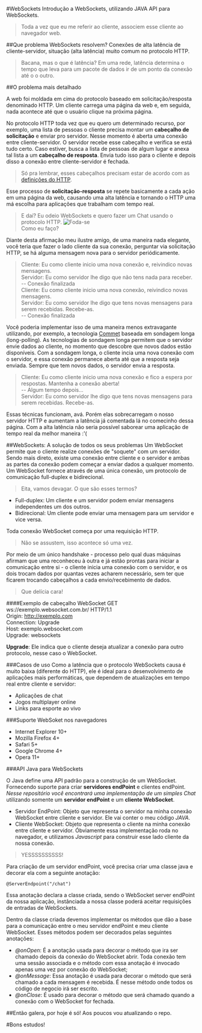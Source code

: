 #WebSockets
Introdução a WebSockets, utilizando JAVA API para WebSockets.

> Toda a vez que eu me referir ao cliente, associem esse cliente ao navegador web.

##Que problema WebSockets resolvem?
Conexões de alta latência de cliente-servidor, situação (alta latência) muito comum no protocolo HTTP.

> Bacana, mas o que é latência?
> Em uma rede, latência determina o tempo que leva para um pacote de dados ir de um ponto da conexão até o o outro. 

##O problema mais detalhado

A web foi moldada em cima do protocolo baseado em solicitação/resposta denominado HTTP. Um cliente carrega uma página da web e, em seguida, nada acontece até que o usuário clique na próxima página.

No protocolo HTTP toda vez que eu quero um determinado recurso, por exemplo, uma lista de pessoas o cliente precisa montar um **cabeçalho de solicitação** e enviar pro servidor. Nesse momento é aberta uma conexão entre cliente-servidor. O servidor recebe esse cabeçalho e verifica se está tudo certo. Caso estiver, busca a lista de pessoas de algum lugar e anexa tal lista a um **cabeçalho de resposta**. Envia tudo isso para o cliente e depois disso a conexão entre cliente-servidor é fechada. 

> Só pra lembrar, esses cabeçalhos precisam estar de acordo com as [definições do HTTP](https://www.w3.org/Protocols/rfc2616/rfc2616.html).

Esse processo de **solicitação-resposta** se repete basicamente a cada ação em uma página da web, causando uma alta latência e tornando o HTTP uma má escolha para aplicações que trabalham com tempo real.

> E daí? Eu odeio WebSockets e quero fazer um Chat usando o protocolo HTTP.
> ![Foda-se](https://github.com/jeancasulo/java-websocket/blob/master/imagens/fodase.png?raw=true) <br/>
> Como eu faço?

Diante desta afirmação meu ilustre amigo, de uma maneira nada elegante, você teria que fazer o lado cliente da sua conexão, perguntar via solicitação HTTP, se há alguma mensagem nova para o servidor periódicamente.

> Cliente: Eu como cliente inicio uma nova conexão e, reivindico novas mensagens. <br/>
> Servidor: Eu como servidor lhe digo que não tens nada para receber. <br/>
> -- Conexão finalizada <br/>
> Cliente: Eu como cliente inicio uma nova conexão, reivindico novas mensagens. <br/>
> Servidor: Eu como servidor lhe digo que tens novas mensagens para serem recebidas. Recebe-as. <br/>
> -- Conexão finalizada

Você poderia implementar isso de uma maneira menos extravagante utilizando, por exemplo, a tecnologia [Commet](https://en.wikipedia.org/wiki/Comet_(programming)) baseada em sondagem longa (long-polling). As tecnologias de sondagem longa permitem que o servidor envie dados ao cliente, no momento que descobre que novos dados estão disponíveis. Com a sondagem longa, o cliente incia uma nova conexão com o servidor, e essa conexão permanece aberta até que a resposta seja enviada. Sempre que tem novos dados, o servidor envia a resposta.

> Cliente: Eu como cliente inicio uma nova conexão e fico a espera por respostas. Mantenha a conexão aberta! <br/>
> -- Algum tempo depois... <br/>
> Servidor: Eu como servidor lhe digo que tens novas mensagens para serem recebidas. Recebe-as.

Essas técnicas funcionam, avá. Porém elas sobrecarregam o nosso servidor HTTP e aumentam a latência já comentada lá no comecinho dessa
página. Com a alta latência não seria possível saborear uma aplicação de tempo real da melhor maneira :'( 

##WebSockets: A solução de todos os seus problemas
Um WebSocket permite que o cliente realize conexões de "soquete" com um servidor. Sendo mais direto, existe uma conexão entre cliente e o servidor e ambas as partes da conexão podem começar a enviar dados a qualquer momento. Um WebSocket fornece através de uma única conexão, um protocolo de comunicação full-duplex e bidirecional.

> Eita, vamos devagar. O que são esses termos?

* Full-duplex: Um cliente e um servidor podem enviar mensagens independentes um dos outros.
* Bidirecional: Um cliente pode enviar uma mensagem para um servidor e vice versa.

Toda conexão WebSocket começa por uma requisição HTTP.

> Não se assustem, isso acontece só uma vez.

Por meio de um único handshake - processo pelo qual duas máquinas afirmam que uma reconheceu à outra e já estão prontas para iniciar a comunicação entre si - o cliente inicia uma conexão com o servidor, e os dois trocam dados por quantas vezes acharem necessário, sem ter que ficarem trocando cabeçalhos a cada envio/recebimento de dados.

> Que delícia cara!

####Exemplo de cabeçalho WebSocket
GET ws://exemplo.websocket.com.br/ HTTP/1.1 <br/>
Origin: http://exemplo.com <br/>
Connection: Upgrade <br/>
Host: exemplo.websocket.com <br/>
Upgrade: websockets <br/>

**Upgrade**: Ele indica que o cliente deseja atualizar a conexão para outro protocolo, nesse caso o WebSocket. 

###Casos de uso
Como a latência que o protocolo WebSockets causa é muito baixa (diferente do HTTP), ele é ideal para o desenvolvimento de aplicações mais performáticas, que dependem de atualizações em tempo real entre cliente e servidor:

* Aplicações de chat
* Jogos multiplayer online
* Links para esporte ao vivo

###Suporte WebSoket nos navegadores

* Internet Explorer 10+
* Mozilla Firefox 4+
* Safari 5+
* Google Chrome 4+
* Opera 11+

###API Java para WebSockets

O Java define uma API padrão para a construção de um WebSocket. Fornecendo suporte para criar **servidores endPoint** e clientes endPoint. *Nesse repositório você encontrará uma implementação de um simples Chat* utilizando somente um **servidor endPoint** e um **cliente WebSocket**.

* Servidor EndPoint: Objeto que representa o servidor na minha conexão WebSocket entre cliente e servidor. Ele vai conter o meu código *JAVA*.
* Cliente WebSocket: Objeto que representa o cliente na minha conexão entre cliente e servidor. Óbviamente essa implementação roda no navegador, e utilizamos *Javascript* para construir esse lado cliente da nossa conexão.

> YESSSSSSSSSS!

Para criação de um servidor endPoint, você precisa criar uma classe java e decorar ela com a seguinte anotação:

<code>@ServerEndpoint("/chat")</code> 

Essa anotação declara a classe criada, sendo o WebSocket server endPoint da nossa aplicação, instânciada a nossa classe poderá aceitar requisições de entradas de WebSockets.

Dentro da classe criada devemos implementar os métodos que dão a base para a comunicação entre o meu servidor endPoint e meu cliente WebSocket. Esses métodos podem ser decorados pelas seguintes anotações:

* *@onOpen*: É a anotação usada para decorar o método que ira ser chamado depois da conexão do WebSocket abrir. Toda conexão tem uma sessão associada e o método com essa anotação é invocado apenas uma vez por conexão do WebSocket;
* *@onMessage*: Essa anotação é usada para decorar o método que será chamado a cada mensagem é recebida. É nesse método onde todos os código de negocio irá ser escrito.
* *@onClose*: É usado para decorar o método que será chamado quando a conexão com o WebSocket for fechada.

##Então galera, por hoje é só! Aos poucos vou atualizando o repo.

#Bons estudos!
